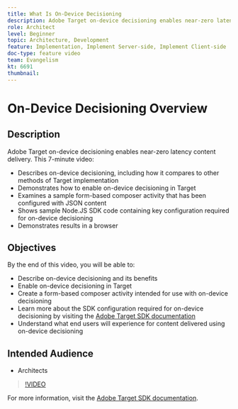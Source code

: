 ```yaml
---
title: What Is On-Device Decisioning
description: Adobe Target on-device decisioning enables near-zero latency content delivery. Watch this video to learn about on-device decisioning and how to enable it.
role: Architect
level: Beginner
topic: Architecture, Development
feature: Implementation, Implement Server-side, Implement Client-side
doc-type: feature video
team: Evangelism
kt: 6691
thumbnail: 
---
```


# On-Device Decisioning Overview

## Description

Adobe Target on-device decisioning enables near-zero latency content delivery. This 7-minute video:

* Describes on-device decisioning, including how it compares to other methods of Target implementation
* Demonstrates how to enable on-device decisioning in Target
* Examines a sample form-based composer activity that has been configured with JSON content
* Shows sample Node.JS SDK code containing key configuration required for on-device decisioning
* Demonstrates results in a browser

## Objectives

By the end of this video, you will be able to:

* Describe on-device decisioning and its benefits
* Enable on-device decisioning in Target
* Create a form-based composer activity intended for use with on-device decisioning
* Learn more about the SDK configuration required for on-device decisioning by visiting the [Adobe Target SDK documentation](https://adobetarget-sdks.gitbook.io/docs/on-device-decisioning/introduction-to-on-device-decisioning)
* Understand what end users will experience for content delivered using on-device decisioning

## Intended Audience

* Architects

>[!VIDEO](https://video.tv.adobe.com/v/329032/?quality=12)

For more information, visit the [Adobe Target SDK documentation](https://adobetarget-sdks.gitbook.io/docs/on-device-decisioning/introduction-to-on-device-decisioning).